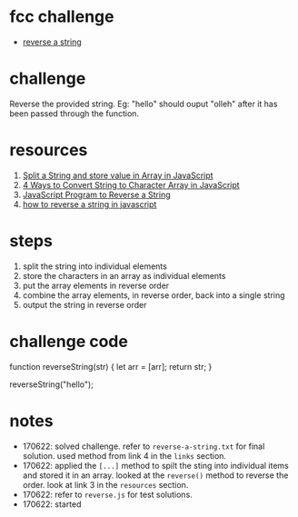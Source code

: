 # fcc challenge
- [reverse a string](https://www.freecodecamp.org/learn/javascript-algorithms-and-data-structures/basic-algorithm-scripting/reverse-a-string)

# challenge
Reverse the provided string. Eg: "hello" should ouput "olleh" after it has been passed through the function.

# resources
1. [Split a String and store value in Array in JavaScript](https://stackoverflow.com/questions/25153474/split-a-string-and-store-value-in-array-in-javascript)
2. [4 Ways to Convert String to Character Array in JavaScript](https://www.samanthaming.com/tidbits/83-4-ways-to-convert-string-to-character-array/)
3. [JavaScript Program to Reverse a String](https://www.programiz.com/javascript/examples/reverse-string#:~:text=Example%202%3A%20Reverse%20a%20String%20Using%20built%2Din%20Methods&text=First%2C%20the%20string%20is%20split,using%20the%20reverse()%20method.)
4. [how to reverse a string in javascript](https://stackabuse.com/how-to-reverse-a-string-in-javascript/)

# steps
1. split the string into individual elements
2. store the characters in an array as individual elements
3. put the array elements in reverse order
4. combine the array elements, in reverse order, back into a single string
5. output the string in reverse order

# challenge code
function reverseString(str) {
  let arr = [arr];
  return str;
}

reverseString("hello");

# notes
- 170622: solved challenge. refer to `reverse-a-string.txt` for final solution. used method from link 4 in the `links` section.
- 170622: applied the `[...]` method to spilt the sting into individual items and stored it in an array. looked at the `reverse()` method to reverse the order. look at link 3 in the `resources` section.
- 170622: refer to `reverse.js` for test solutions.
- 170622: started